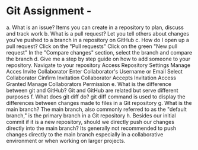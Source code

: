 # Git Assignment - <MikeVitvi>
a. What is an issue?
Items you can create in a repository to plan, discuss and track work
b. What is a pull request?
Let you tell others about changes you've pushed to a branch in a repository on GitHub
c. How do I open up a pull request?
Click on the "Pull requests"
Click on the green "New pull request"
In the "Compare changes" section, select the branch and compare the branch 
d. Give me a step by step guide on how to add someone to your repository.
Navigate to your repository
Access Repository Settings
Manage Acces
Invite Collaborator
Enter Collaborator's Username or Email
Select Collaborator
Cinfirm Invitation
Collaborator Accepts Invitation
Access Granted
Manage Collaborators Permission
e. What is the difference between git and GitHub?
Git and GitHub are related but serve different purposes
f. What does git diff do?
git diff command is used to display the differences between changes made to files in a Git repository
g. What is the main branch?
The main branch, also commonly referred to as the "default branch," is the primary branch in a Git repository
h. Besides our initial commit if it is a new repository, should we directly push our changes directly into the main branch?
Its generally not recommended to push changes directly to the main branch especially in a collaborative environment or when working on larger projects. 
